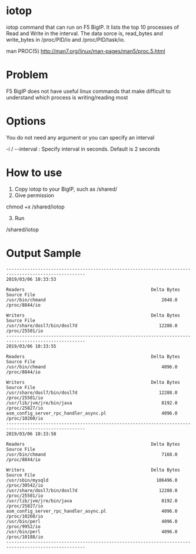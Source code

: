 # iotop
iotop command that can run on F5 BigIP. It lists the top 10 processes of Read and Write in the interval.
The data sorce is, read_bytes and write_bytes in /proc/PID/io and /proc/PID/task/io.

man PROC(5)
http://man7.org/linux/man-pages/man5/proc.5.html

# Problem
F5 BigIP does not have useful linux commands that make difficult to understand which process is writing/reading most

# Options
You do not need any argument or you can specify an interval

-i / --interval : Specify interval in seconds. Default is 2 seconds

# How to use
1. Copy iotop to your BigIP, such as /shared/
2. Give permission 

chmod +x /shared/iotop

3. Run

/shared/iotop

# Output Sample
```
----------------------------------------------------------------------------------------------------
2019/03/06 10:33:53

Readers                                                Delta Bytes     Source File         
/usr/bin/chmand                                            2048.0     /proc/8844/io       

Writers                                                Delta Bytes     Source File         
/usr/share/dosl7/bin/dosl7d                               12288.0     /proc/25501/io      
----------------------------------------------------------------------------------------------------
2019/03/06 10:33:55

Readers                                                Delta Bytes     Source File         
/usr/bin/chmand                                            4096.0     /proc/8844/io       

Writers                                                Delta Bytes     Source File         
/usr/share/dosl7/bin/dosl7d                               12288.0     /proc/25501/io      
/usr/lib/jvm/jre/bin/java                                  8192.0     /proc/25827/io      
asm_config_server_rpc_handler_async.pl                     4096.0     /proc/10260/io      
----------------------------------------------------------------------------------------------------
2019/03/06 10:33:58

Readers                                                Delta Bytes     Source File         
/usr/bin/chmand                                            7168.0     /proc/8844/io       

Writers                                                Delta Bytes     Source File         
/usr/sbin/mysqld                                         106496.0     /proc/30542/io      
/usr/share/dosl7/bin/dosl7d                               12288.0     /proc/25501/io      
/usr/lib/jvm/jre/bin/java                                  8192.0     /proc/25827/io      
asm_config_server_rpc_handler_async.pl                     4096.0     /proc/10260/io      
/usr/bin/perl                                              4096.0     /proc/9952/io       
/usr/bin/perl                                              4096.0     /proc/10188/io      
----------------------------------------------------------------------------------------------------
```
